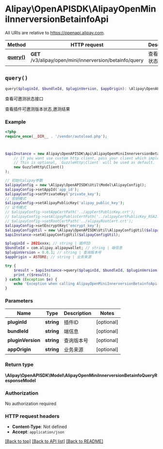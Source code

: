 # Alipay\OpenAPISDK\AlipayOpenMiniInnerversionBetainfoApi

All URIs are relative to https://openapi.alipay.com.

Method | HTTP request | Description
------------- | ------------- | -------------
[**query()**](AlipayOpenMiniInnerversionBetainfoApi.md#query) | **GET** /v3/alipay/open/mini/innerversion/betainfo/query | 查看可邀测状态接口


## `query()`

```php
query($pluginId, $bundleId, $pluginVersion, $appOrigin): \Alipay\OpenAPISDK\Model\AlipayOpenMiniInnerversionBetainfoQueryResponseModel
```

查看可邀测状态接口

查看插件可邀测版本状态,邀测结果

### Example

```php
<?php
require_once(__DIR__ . '/vendor/autoload.php');



$apiInstance = new Alipay\OpenAPISDK\Api\AlipayOpenMiniInnerversionBetainfoApi(
    // If you want use custom http client, pass your client which implements `GuzzleHttp\ClientInterface`.
    // This is optional, `GuzzleHttp\Client` will be used as default.
    new GuzzleHttp\Client()
);

// 初始化alipay参数
$alipayConfig = new \Alipay\OpenAPISDK\Util\Model\AlipayConfig();
$alipayConfig->setAppId('app_id');
$alipayConfig->setPrivateKey('private_key');
// 密钥模式
$alipayConfig->setAlipayPublicKey('alipay_public_key');
// 证书模式
// $alipayConfig->setAppCertPath('../appCertPublicKey.crt');
// $alipayConfig->setAlipayPublicCertPath('../alipayCertPublicKey_RSA2.crt');
// $alipayConfig->setRootCertPath('../alipayRootCert.crt');
$alipayConfig->setEncryptKey('encrypt_key');
$alipayConfigUtil = new \Alipay\OpenAPISDK\Util\AlipayConfigUtil($alipayConfig);
$apiInstance->setAlipayConfigUtil($alipayConfigUtil);

$pluginId = 2021xxxx; // string | 插件ID
$bundleId = com.alipay.alipaywallet; // string | 端信息
$pluginVersion = 0.0.1; // string | 查询版本号
$appOrigin = ASTORE; // string | 业务来源

try {
    $result = $apiInstance->query($pluginId, $bundleId, $pluginVersion, $appOrigin);
    print_r($result);
} catch (Exception $e) {
    echo 'Exception when calling AlipayOpenMiniInnerversionBetainfoApi->query: ', $e->getMessage(), PHP_EOL;
}
```

### Parameters

Name | Type | Description  | Notes
------------- | ------------- | ------------- | -------------
 **pluginId** | **string**| 插件ID | [optional]
 **bundleId** | **string**| 端信息 | [optional]
 **pluginVersion** | **string**| 查询版本号 | [optional]
 **appOrigin** | **string**| 业务来源 | [optional]

### Return type

**\Alipay\OpenAPISDK\Model\AlipayOpenMiniInnerversionBetainfoQueryResponseModel**

### Authorization

No authorization required

### HTTP request headers

- **Content-Type**: Not defined
- **Accept**: `application/json`

[[Back to top]](#) [[Back to API list]](../../README.md#api-endpoints)
[[Back to README]](../../README.md)

